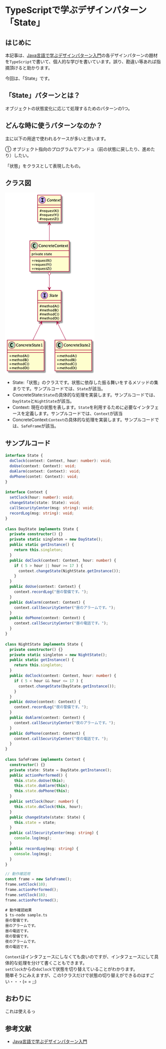 # TypeScriptで学ぶデザインパターン「State」
## はじめに
本記事は、[Java言語で学ぶデザインパターン入門](https://www.amazon.co.jp/%E5%A2%97%E8%A3%9C%E6%94%B9%E8%A8%82%E7%89%88-Java%E8%A8%80%E8%AA%9E%E3%81%A7%E5%AD%A6%E3%81%B6%E3%83%87%E3%82%B6%E3%82%A4%E3%83%B3%E3%83%91%E3%82%BF%E3%83%BC%E3%83%B3%E5%85%A5%E9%96%80-%E7%B5%90%E5%9F%8E-%E6%B5%A9-ebook/dp/B00I8ATHGW/ref=sr_1_1?__mk_ja_JP=%E3%82%AB%E3%82%BF%E3%82%AB%E3%83%8A&dchild=1&keywords=Java%E8%A8%80%E8%AA%9E%E3%81%A7%E5%AD%A6%E3%81%B6%E3%83%87%E3%82%B6%E3%82%A4%E3%83%B3%E3%83%91%E3%82%BF%E3%83%BC%E3%83%B3%E5%85%A5%E9%96%80&qid=1588525185&sr=8-1)の各デザインパターンの題材を`TypeScript`で書いて、個人的な学びを書いています。誤り、勘違い等あれば指摘頂けると助かります。  
  
今回は、「State」です。  

## 「State」パターンとは？
オブジェクトの状態変化に応じて処理するためのパターンの1つ。

## どんな時に使うパターンなのか？
主に以下の用途で使われるケースが多いと思います。  
  
① オブジェクト指向のプログラムでアンドュ（前の状態に戻したり、進めたり）したい。

「状態」をクラスとして表現したもの。

## クラス図
![StateClassDiagram](https://github.com/Kodak4400/DesignPattern/blob/master/State/State.png)

- State:「状態」のクラスです。状態に依存した振る舞いをするメソッドの集まりです。サンプルコードでは、`State`が該当。
- ConcreteState:`State`の具体的な処理を実装します。サンプルコードでは、`DayState`と`NightState`が該当。
- Context: 現在の状態を表します。`State`を利用するために必要なインタフェースを定義します。サンプルコードでは、`Context`が該当
- ConcreteContext:`Context`の具体的な処理を実装します。サンプルコードでは、`SafeFrame`が該当。

## サンプルコード
```TypeScript:State.ts
interface State {
  doClock(context: Context, hour: number): void;
  doUse(context: Context): void;
  doAlarm(context: Context): void;
  doPhone(contet: Context): void;
}

interface Context {
  setClock(hour: number): void;
  changeState(state: State): void;
  callSecurityCenter(msg: string): void;
  recordLog(msg: string): void;
}

class DayState implements State {
  private constructor() {}
  private static singleton = new DayState();
  public static getInstance() {
    return this.singleton;
  }
  public doClock(context: Context, hour: number) {
    if ( 5 > hour || hour >= 17 ) {
      context.changeState(NightState.getInstance());
    }
  }
  public doUse(context: Context) {
    context.recordLog("昼の警備です。");
  }
  public doAlarm(context: Context) {
    context.callSecurityCenter("昼のアラームです。");
  }
  public doPhone(context: Context) {
    context.callSecurityCenter("昼の電話です。");
  }
}

class NightState implements State {
  private constructor() {}
  private static singleton = new NightState();
  public static getInstance() {
    return this.singleton;
  }
  public doClock(context: Context, hour: number) {
    if ( 5 < hour && hour <= 17 ) {
      context.changeState(DayState.getInstance());
    }
  }
  public doUse(context: Context) {
    context.recordLog("夜の警備です。");
  }
  public doAlarm(context: Context) {
    context.callSecurityCenter("夜のアラームです。");
  }
  public doPhone(context: Context) {
    context.callSecurityCenter("夜の電話です。");
  }
}

class SafeFrame implements Context {
  constructor() {}
  private state: State = DayState.getInstance();
  public actionPerformed() {
    this.state.doUse(this);
    this.state.doAlarm(this);
    this.state.doPhone(this);
  }
  public setClock(hour: number) {
    this.state.doClock(this, hour);
  }
  public changeState(state: State) {
    this.state = state;
  }
  public callSecurityCenter(msg: string) {
    console.log(msg);
  }
  public recordLog(msg: string) {
    console.log(msg);
  }
}
```

```TypeScript:Main.ts
// 動作確認用
const frame = new SafeFrame();
frame.setClock(10);
frame.actionPerformed();
frame.setClock(18);
frame.actionPerformed();
```

```shell:動作確認結果
# 動作確認結果
$ ts-node sample.ts 
昼の警備です。
昼のアラームです。
昼の電話です。
夜の警備です。
夜のアラームです。
夜の電話です。
```
  
`Context`はインタフェースにしなくても良いのですが、インタフェースにして具体的な処理を分けて書くこともできます。  
`setClock`からの`doClock`で状態を切り替えていることがわかります。  
簡単そうにみえますが、この1クラスだけで状態の切り替えができるのはすごい・・・(= = ;;)  

## おわりに
これは使えるっ

## 参考文献
- [Java言語で学ぶデザインパターン入門](https://www.amazon.co.jp/%E5%A2%97%E8%A3%9C%E6%94%B9%E8%A8%82%E7%89%88-Java%E8%A8%80%E8%AA%9E%E3%81%A7%E5%AD%A6%E3%81%B6%E3%83%87%E3%82%B6%E3%82%A4%E3%83%B3%E3%83%91%E3%82%BF%E3%83%BC%E3%83%B3%E5%85%A5%E9%96%80-%E7%B5%90%E5%9F%8E-%E6%B5%A9-ebook/dp/B00I8ATHGW/ref=sr_1_1?__mk_ja_JP=%E3%82%AB%E3%82%BF%E3%82%AB%E3%83%8A&dchild=1&keywords=Java%E8%A8%80%E8%AA%9E%E3%81%A7%E5%AD%A6%E3%81%B6%E3%83%87%E3%82%B6%E3%82%A4%E3%83%B3%E3%83%91%E3%82%BF%E3%83%BC%E3%83%B3%E5%85%A5%E9%96%80&qid=1588525185&sr=8-1)
